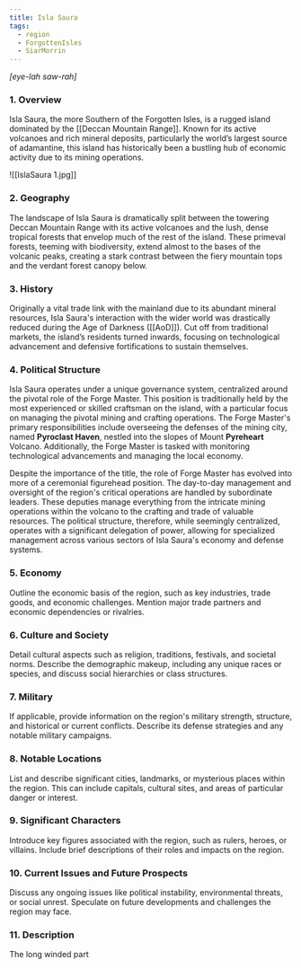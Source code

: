```yaml
---
title: Isla Saura
tags:
  - region
  - ForgottenIsles
  - SiarMorrin
---
```

*[eye-lah saw-rah]*
### 1. **Overview**

Isla Saura, the more Southern of the Forgotten Isles, is a rugged island dominated by the [[Deccan Mountain Range]]. Known for its active volcanoes and rich mineral deposits, particularly the world’s largest source of adamantine, this island has historically been a bustling hub of economic activity due to its mining operations.

![[IslaSaura 1.jpg]]
### 2. **Geography**

The landscape of Isla Saura is dramatically split between the towering Deccan Mountain Range with its active volcanoes and the lush, dense tropical forests that envelop much of the rest of the island. These primeval forests, teeming with biodiversity, extend almost to the bases of the volcanic peaks, creating a stark contrast between the fiery mountain tops and the verdant forest canopy below.

### 3. **History**

Originally a vital trade link with the mainland due to its abundant mineral resources, Isla Saura's interaction with the wider world was drastically reduced during the Age of Darkness ([[AoD]]). Cut off from traditional markets, the island’s residents turned inwards, focusing on technological advancement and defensive fortifications to sustain themselves.

### 4. **Political Structure**

Isla Saura operates under a unique governance system, centralized around the pivotal role of the Forge Master. This position is traditionally held by the most experienced or skilled craftsman on the island, with a particular focus on managing the pivotal mining and crafting operations. The Forge Master's primary responsibilities include overseeing the defenses of the mining city, named **Pyroclast Haven**, nestled into the slopes of Mount **Pyreheart** Volcano. Additionally, the Forge Master is tasked with monitoring technological advancements and managing the local economy.

Despite the importance of the title, the role of Forge Master has evolved into more of a ceremonial figurehead position. The day-to-day management and oversight of the region's critical operations are handled by subordinate leaders. These deputies manage everything from the intricate mining operations within the volcano to the crafting and trade of valuable resources. The political structure, therefore, while seemingly centralized, operates with a significant delegation of power, allowing for specialized management across various sectors of Isla Saura's economy and defense systems.

### 5. **Economy**

Outline the economic basis of the region, such as key industries, trade goods, and economic challenges. Mention major trade partners and economic dependencies or rivalries.

### 6. **Culture and Society**

Detail cultural aspects such as religion, traditions, festivals, and societal norms. Describe the demographic makeup, including any unique races or species, and discuss social hierarchies or class structures.

### 7. **Military**

If applicable, provide information on the region's military strength, structure, and historical or current conflicts. Describe its defense strategies and any notable military campaigns.

### 8. **Notable Locations**

List and describe significant cities, landmarks, or mysterious places within the region. This can include capitals, cultural sites, and areas of particular danger or interest.

### 9. **Significant Characters**

Introduce key figures associated with the region, such as rulers, heroes, or villains. Include brief descriptions of their roles and impacts on the region.

### 10. **Current Issues and Future Prospects**

Discuss any ongoing issues like political instability, environmental threats, or social unrest. Speculate on future developments and challenges the region may face.

### 11. **Description**

The long winded part
